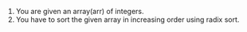 1. You are given an array(arr) of integers.
2. You have to sort the given array in increasing order using radix sort.

